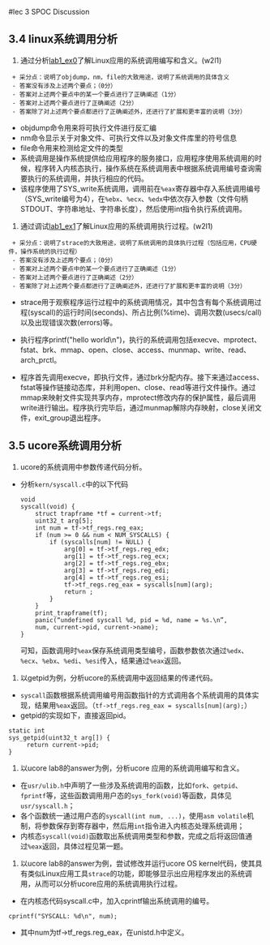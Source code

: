 #lec 3 SPOC Discussion
 
## 3.4 linux系统调用分析
 1. 通过分析[lab1_ex0](https://github.com/chyyuu/ucore_lab/blob/master/related_info/lab1/lab1-ex0.md)了解Linux应用的系统调用编写和含义。(w2l1)
 

 ```
  + 采分点：说明了objdump，nm，file的大致用途，说明了系统调用的具体含义
  - 答案没有涉及上述两个要点；（0分）
  - 答案对上述两个要点中的某一个要点进行了正确阐述（1分）
  - 答案对上述两个要点进行了正确阐述（2分）
  - 答案除了对上述两个要点都进行了正确阐述外，还进行了扩展和更丰富的说明（3分）
 
 ```
  - objdump命令用来将可执行文件进行反汇编
  - nm命令显示关于对象文件、可执行文件以及对象文件库里的符号信息
  - file命令用来检测给定文件的类型
  - 系统调用是操作系统提供给应用程序的服务接口，应用程序使用系统调用的时候，程序转入内核态执行，操作系统在系统调用表中根据系统调用编号查询需要执行的系统调用，并执行相应的代码。
   - 该程序使用了SYS\_write系统调用，调用前在`%eax`寄存器中存入系统调用编号（SYS\_write编号为4），在`%ebx`、`%ecx`、`%edx`中依次存入参数（文件句柄STDOUT、字符串地址、字符串长度），然后使用int指令执行系统调用。
 
 1. 通过调试[lab1_ex1](https://github.com/chyyuu/ucore_lab/blob/master/related_info/lab1/lab1-ex1.md)了解Linux应用的系统调用执行过程。(w2l1)
 

 ```
  + 采分点：说明了strace的大致用途，说明了系统调用的具体执行过程（包括应用，CPU硬件，操作系统的执行过程）
  - 答案没有涉及上述两个要点；（0分）
  - 答案对上述两个要点中的某一个要点进行了正确阐述（1分）
  - 答案对上述两个要点进行了正确阐述（2分）
  - 答案除了对上述两个要点都进行了正确阐述外，还进行了扩展和更丰富的说明（3分）
 ```
  - strace用于观察程序运行过程中的系统调用情况，其中包含有每个系统调用过程(syscall)的运行时间(seconds)、所占比例(%time)、调用次数(usecs/call)以及出现错误次数(errors)等。

  - 执行程序printf("hello world\n")，执行的系统调用包括execve、mprotect、fstat、brk、mmap、open、close、access、munmap、write、read、arch_prctl。
 
  - 程序首先调用execve，即执行文件，通过brk分配内存。接下来通过access、fstat等操作链接动态库，并利用open、close、read等进行文件操作。通过mmap来映射文件实现共享内存，mprotect修改内存的保护属性，最后调用write进行输出。程序执行完毕后，通过munmap解除内存映射，close关闭文件，exit_group退出程序。
 
## 3.5 ucore系统调用分析
 1. ucore的系统调用中参数传递代码分析。
  - 分析`kern/syscall.c`中的以下代码
   
	```
	void
	syscall(void) {
		struct trapframe *tf = current->tf;
		uint32_t arg[5];
		int num = tf->tf_regs.reg_eax;
		if (num >= 0 && num < NUM_SYSCALLS) {
			if (syscalls[num] != NULL) {
				arg[0] = tf->tf_regs.reg_edx;
				arg[1] = tf->tf_regs.reg_ecx;
				arg[2] = tf->tf_regs.reg_ebx;
				arg[3] = tf->tf_regs.reg_edi;
				arg[4] = tf->tf_regs.reg_esi;
				tf->tf_regs.reg_eax = syscalls[num](arg);
				return ;
			}
		}
		print_trapframe(tf);
		panic(“undefined syscall %d, pid = %d, name = %s.\n”,
		num, current->pid, current->name);
	}
	```
	可知，函数调用时`%eax`保存系统调用类型编号，函数参数依次通过`%edx`、`%ecx`、`%ebx`、`%edi`、`%esi`传入，结果通过`%eax`返回。
 1. 以getpid为例，分析ucore的系统调用中返回结果的传递代码。
  - `syscall`函数根据系统调用编号用函数指针的方式调用各个系统调用的具体实现，结果用`%eax`返回。（`tf->tf_regs.reg_eax = syscalls[num](arg);`）
  - getpid的实现如下，直接返回pid。
   
   ```
   static int
   sys_getpid(uint32_t arg[]) {
		return current->pid;
   }
   ```
 1. 以ucore lab8的answer为例，分析ucore 应用的系统调用编写和含义。
  - 在`usr/ulib.h`中声明了一些涉及系统调用的函数，比如`fork`、`getpid`、`fprintf`等，这些函数调用用户态的`sys_fork(void)`等函数，具体见`usr/syscall.h`；
  - 各个函数统一通过用户态的`syscall(int num, ...)`，使用`asm volatile`机制，将参数保存到寄存器中，然后用`int`指令进入内核态处理系统调用；
  - 内核态`syscall(void)`函数取出系统调用类型和参数，完成之后将返回值通过`%eax`返回，具体过程见第一题。
 1. 以ucore lab8的answer为例，尝试修改并运行ucore OS kernel代码，使其具有类似Linux应用工具`strace`的功能，即能够显示出应用程序发出的系统调用，从而可以分析ucore应用的系统调用执行过程。
  - 在内核态代码syscall.c中，加入cprintf输出系统调用的编号。
   ```
   cprintf("SYSCALL: %d\n", num);
   ```
  - 其中num为tf->tf_regs.reg_eax，在unistd.h中定义。
